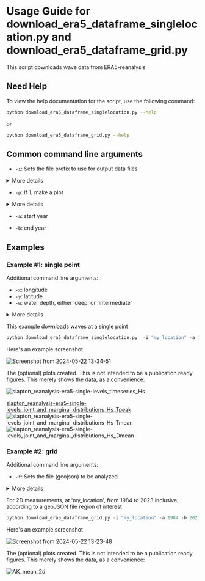 # Usage Guide for download_era5_dataframe_singlelocation.py and download_era5_dataframe_grid.py

This script downloads wave data from ERA5-reanalysis

## Need Help

To view the help documentation for the script, use the following command:

```bash
python download_era5_dataframe_singlelocation.py --help
```

or 

```bash
python download_era5_dataframe_grid.py --help
```

## Common command line arguments

- `-i`: Sets the file prefix to use for output data files
<details>
<summary>More details</summary>
A string that typically represents the name of the place where the data come from
</details>

- `-p`: If 1, make a plot
<details>
<summary>More details</summary>
A flag to make (or suppress) a plot
</details>

- `-a`: start year

- `-b`: end year


## Examples

### Example #1: single point

Additional command line arguments:

- `-x`: longitude
- `-y`: latitude
- `-w`: water depth, either 'deep' or 'intermediate'
<details>
<summary>More details</summary>
Intermediate water is defined as water depths where d/L is between 0.05 and 0.5, where d = water depth in meters, and L is wavelength in meters
</details>


This example downloads waves at a single point

```python
python download_era5_dataframe_singlelocation.py  -i "my_location" -a 1984 -b 2023 -x -160.8052  -y 64.446 -w intermediate -p 1
```

Here's an example screenshot

![Screenshot from 2024-05-22 13-34-51](https://github.com/Doodleverse/SDStools/assets/3596509/a68a60b6-3af5-468c-b8f2-9cec188fffcb)

The (optional) plots created. This is not intended to be a publication ready figures. This merely shows the data, as a convenience:

![slapton_reanalysis-era5-single-levels_timeseries_Hs](https://github.com/Doodleverse/SDStools/assets/3596509/9807cc65-ab4e-4a8f-a0b8-2927a609cf9d)

[slapton_reanalysis-era5-single-levels_joint_and_marginal_distributions_Hs_Tpeak](https://github.com/Doodleverse/SDStools/assets/3596509/39bbecca-04e4-4378-ada5-8134d3dc9638)
![slapton_reanalysis-era5-single-levels_joint_and_marginal_distributions_Hs_Tmean](https://github.com/Doodleverse/SDStools/assets/3596509/0117b4bf-10c3-430b-8fab-9760a996f91b)
![slapton_reanalysis-era5-single-levels_joint_and_marginal_distributions_Hs_Dmean](https://github.com/Doodleverse/SDStools/assets/3596509/1163ba4f-99b8-4c3e-97f3-638c8d14af0f)


### Example #2: grid

Additional command line arguments:

- `-f`: Sets the file (geojson) to be analyzed

<details>
<summary>More details</summary>
The geoJSON format file should contain a polygon
</details>

For 2D measurements, at 'my_location', from 1984 to 2023 inclusive, according to a geoJSON file region of interest

```python
python download_era5_dataframe_grid.py -i "my_location" -a 1984 -b 2023 -f /path/to/your/geoJSON file -p 1
```

Here's an example screenshot

![Screenshot from 2024-05-22 13-23-48](https://github.com/Doodleverse/SDStools/assets/3596509/e525ebea-e394-4981-ad29-d744a2197ec2)

The (optional) plots created. This is not intended to be a publication ready figures. This merely shows the data, as a convenience:

![AK_mean_2d](https://github.com/Doodleverse/SDStools/assets/3596509/54f24f5a-c600-451d-99e7-63eda32c313e)